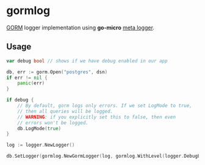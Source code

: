 # gormlog

[GORM](https://github.com/jinzhu/gorm) logger implementation using __go-micro__ [meta logger](https://github.com/micro/go-micro/tree/master/logger).

## Usage

```go
var debug bool // shows if we have debug enabled in our app

db, err := gorm.Open("postgres", dsn)
if err != nil {
    panic(err)
}

if debug {
    // By default, gorm logs only errors. If we set LogMode to true,
    // then all queries will be logged.
    // WARNING: if you explicitly set this to false, then even
    // errors won't be logged.
    db.LogMode(true)
}

log := logger.NewLogger()

db.SetLogger(gormlog.NewGormLogger(log, gormlog.WithLevel(logger.DebugLevel)))
```
